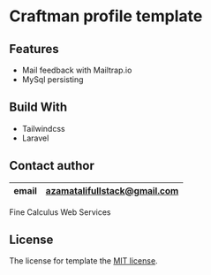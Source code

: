 # Craftman profile template 

## Features

- Mail feedback with Mailtrap.io
- MySql persisting

## Build With

- Tailwindcss
- Laravel


## Contact author

|   email  | azamatalifullstack@gmail.com |   
| ---- | ---- |

Fine Calculus Web Services



## License

The license for template the [MIT license](https://opensource.org/licenses/MIT).
